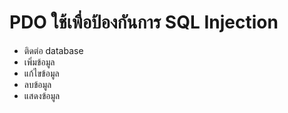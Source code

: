 # PDO ใช้เพื่อป้องกันการ  SQL Injection
- ติดต่อ database 
- เพิ่มข้อมูล
- แก้ไขข้อมูล
- ลบข้อมูล
- แสดงข้อมูล


